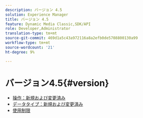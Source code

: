 ```yaml
---
description: バージョン 4.5
solution: Experience Manager
title: バージョン 4.5
feature: Dynamic Media Classic,SDK/API
role: Developer,Administrator
translation-type: tm+mt
source-git-commit: 469d1a5c43a972116a8a2efb0de5708800130a99
workflow-type: tm+mt
source-wordcount: '21'
ht-degree: 9%

---
```



# バージョン4.5{#version}

* [操作：新規および変更済み](r-4-5-operations.md)
* [データタイプ：新規および変更済み](r-4-5-types.md)
* [使用制限](r-restricted-use.md)
